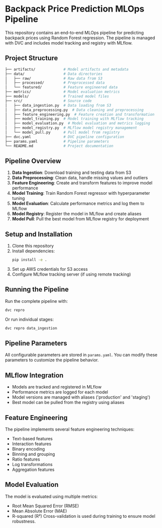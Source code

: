 # Backpack Price Prediction MLOps Pipeline

This repository contains an end-to-end MLOps pipeline for predicting backpack prices using Random Forest regression. The pipeline is managed with DVC and includes model tracking and registry with MLflow.

## Project Structure

```bash
├── artifacts/             # Model artifacts and metadata
├── data/                  # Data directories
│   ├── raw/               # Raw data from S3
│   ├── processed/         # Preprocessed data
│   └── featured/          # Feature engineered data
├── metrics/               # Model evaluation metrics
├── models/                # Trained model files
├── src/                   # Source code
│   ├── data_ingestion.py  # Data loading from S3
│   ├── data_preprocessing.py  # Data cleaning and preprocessing
│   ├── feature_engineering.py  # Feature creation and transformation
│   ├── model_training.py  # Model training with MLflow tracking
│   ├── model_evaluation.py  # Model evaluation and metrics logging
│   ├── model_registry.py  # MLflow model registry management
│   └── model_pull.py      # Pull model from registry
├── dvc.yaml               # DVC pipeline configuration
├── params.yaml            # Pipeline parameters
└── README.md              # Project documentation
```

## Pipeline Overview

1. **Data Ingestion**: Download training and testing data from S3
2. **Data Preprocessing**: Clean data, handle missing values and outliers
3. **Feature Engineering**: Create and transform features to improve model performance
4. **Model Training**: Train Random Forest regressor with hyperparameter tuning
5. **Model Evaluation**: Calculate performance metrics and log them to MLflow
6. **Model Registry**: Register the model in MLflow and create aliases
7. **Model Pull**: Pull the best model from MLflow registry for deployment

## Setup and Installation

1. Clone this repository
2. Install dependencies:
   ```bash
   pip install -e .
   ```
3. Set up AWS credentials for S3 access
4. Configure MLflow tracking server (if using remote tracking)

## Running the Pipeline

Run the complete pipeline with:
```bash
dvc repro
```
Or run individual stages:
```bash
dvc repro data_ingestion
```

## Pipeline Parameters

All configurable parameters are stored in `params.yaml`. You can modify these parameters to customize the pipeline behavior.

## MLflow Integration

- Models are tracked and registered in MLflow
- Performance metrics are logged for each model
- Model versions are managed with aliases ('production' and 'staging')
- Best model can be pulled from the registry using aliases

## Feature Engineering

The pipeline implements several feature engineering techniques:
- Text-based features
- Interaction features
- Binary encoding
- Binning and grouping
- Ratio features
- Log transformations
- Aggregation features

## Model Evaluation

The model is evaluated using multiple metrics:
- Root Mean Squared Error (RMSE)
- Mean Absolute Error (MAE)
- R-squared (R²)
Cross-validation is used during training to ensure model robustness.
